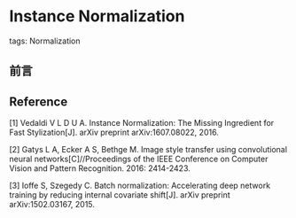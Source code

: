 # Instance Normalization

tags: Normalization

## 前言

## Reference

[1] Vedaldi V L D U A. Instance Normalization: The Missing Ingredient for Fast Stylization[J]. arXiv preprint arXiv:1607.08022, 2016.

[2] Gatys L A, Ecker A S, Bethge M. Image style transfer using convolutional neural networks\[C\]//Proceedings of the IEEE Conference on Computer Vision and Pattern Recognition. 2016: 2414-2423.

[3] Ioffe S, Szegedy C. Batch normalization: Accelerating deep network training by reducing internal covariate shift\[J\]. arXiv preprint arXiv:1502.03167, 2015.



